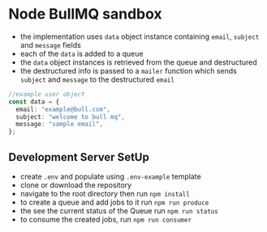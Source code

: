 # Node BullMQ sandbox

- the implementation uses `data` object instance containing `email`, `subject` and `message` fields
- each of the `data` is added to a queue
- the `data` object instances is retrieved from the queue and destructured
- the destructured info is passed to a `mailer` function which sends `subject` and `message` to the destructured `email`

```ts
//example user object
const data = {
  email: "example@bull.com",
  subject: "welcome to bull mq",
  message: "sample email",
};
```

## Development Server SetUp

- create `.env` and populate using `.env-example` template
- clone or download the repository
- navigate to the root directory then run `npm install`
- to create a queue and add jobs to it run `npm run produce`
- the see the current status of the Queue run `npm run status`
- to consume the created jobs, run `npm run consumer`
